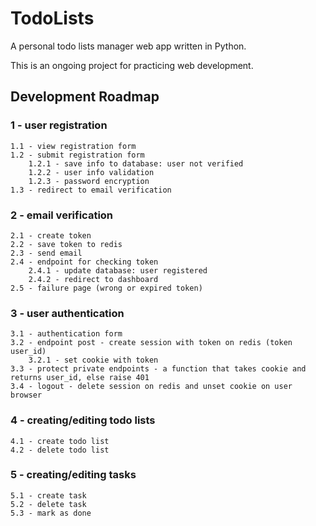 # TodoLists  

A personal todo lists manager web app written in Python.
  
This is an ongoing project for practicing web development.

## Development Roadmap

### 1 - user registration  
	1.1 - view registration form
	1.2 - submit registration form
		1.2.1 - save info to database: user not verified
		1.2.2 - user info validation
		1.2.3 - password encryption
	1.3 - redirect to email verification
  
### 2 - email verification  
	2.1 - create token
	2.2 - save token to redis
	2.3 - send email  
	2.4 - endpoint for checking token  
		2.4.1 - update database: user registered  
		2.4.2 - redirect to dashboard  
	2.5 - failure page (wrong or expired token)  
  
### 3 - user authentication  
	3.1 - authentication form  
	3.2 - endpoint post - create session with token on redis (token user_id)  
		3.2.1 - set cookie with token  
	3.3 - protect private endpoints - a function that takes cookie and returns user_id, else raise 401  
	3.4 - logout - delete session on redis and unset cookie on user browser  
  
### 4 - creating/editing todo lists  
	4.1 - create todo list  
	4.2 - delete todo list  
  
### 5 - creating/editing tasks  
	5.1 - create task  
	5.2 - delete task  
	5.3 - mark as done  

